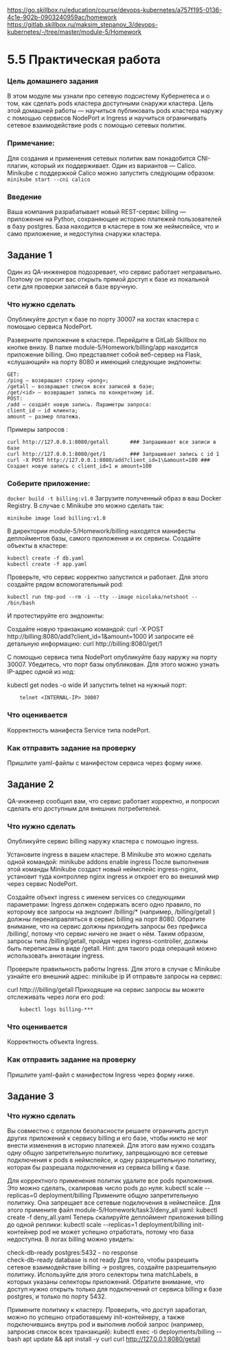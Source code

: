 https://go.skillbox.ru/education/course/devops-kubernetes/a757f195-0136-4c1e-902b-0903240959ac/homework
https://gitlab.skillbox.ru/maksim_stepanov_3/devops-kubernetes/-/tree/master/module-5/Homework

# 5.5 Практическая работа
### Цель домашнего задания
В этом модуле мы узнали про сетевую подсистему Кубернетеса и о том, как сделать pods кластера доступными снаружи кластера. Цель этой домашней работы — научиться публиковать pods кластера наружу с помощью сервисов NodePort и Ingress и научиться ограничивать сетевое взаимодействие pods с помощью сетевых политик.

### Примечание: 
Для создания и применения сетевых политик вам понадобится CNI-плагин, который их поддерживает. Один из вариантов — Calico. Minikube с поддержкой Calico можно запустить следующим образом:
`minikube start --cni calico`

### Введение
Ваша компания разрабатывает новый REST-сервис billing — приложение на Python, сохраняющее историю платежей пользователей в базу postgres. База находится в кластере в том же неймспейсе, что и само приложение, и недоступна снаружи кластера. 


## Задание 1
Один из QA-инженеров подозревает, что сервис работает неправильно. Поэтому он просит вас открыть прямой доступ к базе из локальной сети для проверки записей в базе вручную.

### Что нужно сделать
Опубликуйте доступ к базе по порту 30007 на хостах кластера с помощью сервиса NodePort.

Разверните приложение в кластере.
Перейдите в GitLab Skillbox по кнопке внизу.
В папке module-5/Homework/billing/app находится приложение billing. Оно представляет собой веб-сервер на Flask, «слушающий» на порту 8080 и имеющий следующие эндпоинты:
```
GET:
/ping — возвращает строку «pong»;
/getall — возвращает список всех записей в базе;
/get/<id> — возвращает запись по конкретному id.
POST:
/add — создаёт новую запись. Параметры запроса:
client_id — id клиента;
amount — размер платежа.
```
Примеры запросов :
```
curl http://127.0.0.1:8080/getall       ### Запрашивает все записи в базе
curl http://127.0.0.1:8080/get/1        ### Запрашивает запись с id 1
curl -X POST http://127.0.0.1:8080/add?client_id=1\&amount=100 ### Создает новую запись с client_id=1 и amount=100
```

### Соберите приложение:

`docker build -t billing:v1.0`
Загрузите полученный образ в ваш Docker Registry. В случае с Minikube это можно сделать так:

`minikube image load billing:v1.0`


В директории module-5/Homework/billing находятся манифесты деплойментов базы, самого приложения и их сервисы. Создайте объекты в кластере:
```
kubectl create -f db.yaml
kubectl create -f app.yaml
```

Проверьте, что сервис корректно запустился и работает. Для этого создайте рядом вспомогательный pod:

`kubectl run tmp-pod --rm -i --tty --image nicolaka/netshoot -- /bin/bash`


И протестируйте его эндпоинты:

Создайте новую транзакцию командой:
curl -X POST http://billing:8080/add?client_id=1\&amount=1000
И запросите её детальную информацию:
curl http://billing:8080/get/1 


С помощью сервиса типа NodePort опубликуйте базу наружу на порту 30007. Убедитесь, что порт базы опубликован. Для этого можно узнать IP-адрес одной из нод:

kubectl get nodes -o wide
    И запустить telnet на нужный порт:

        telnet <INTERNAL-IP> 30007


### Что оценивается

Корректность манифеста Service типа nodePort. 



### Как отправить задание на проверку

Пришлите yaml-файлы с манифестом сервиса через форму ниже.


## Задание 2
QA-инженер сообщил вам, что сервис работает корректно, и попросил сделать его доступным для внешних потребителей. 

### Что нужно сделать

Опубликуйте сервис billing наружу кластера с помощью ingress.

Установите ingress в вашем кластере. В Minikube это можно сделать одной командой:
minikube addons enable ingress
После выполнения этой команды Minikube создаст новый неймспейс ingress-nginx, установит туда контроллер nginx ingress и откроет его во внешний мир через сервис NodePort.

Создайте объект ingress с именем services со следующими параметрами:
Ingress должен содержать всего одно правило, по которому все запросы на эндпоинт /billing/* (например, /billing/getall ) должны перенаправляться в сервис billing на порт 8080.
Обратите внимание, что на сервис должны приходить запросы без префикса /billing/, потому что сервис ничего не знает о нём. Таким образом, запросы типа /billing/getall, пройдя через ingress-controller, должны быть переписаны в виде /getall.
Hint: для такого рода операций можно использовать аннотации ingress.

Проверьте правильность работы Ingress. Для этого в случае с Minikube узнайте его внешний адрес:
minikube ip
И отправьте запросы на сервис:

curl http://<MINIKUBE IP>/billing/getall
Приходящие на сервис запросы вы можете отслеживать через логи его pod:

        kubectl logs billing-***


### Что оценивается

Корректность объекта Ingress.



### Как отправить задание на проверку

Пришлите yaml-файл с манифестом Ingress через форму ниже.



## Задание 3
### Что нужно сделать

Вы совместно с отделом безопасности решаете ограничить доступ других приложений к сервису billing и его базе, чтобы никто не мог внести изменения в историю платежей. Для этого вам нужно создать одну общую запретительную политику, запрещающую все сетевые подключения к pods в неймспейсе, и одну разрешительную политику, которая бы разрешала подключения из сервиса billing к базе.

Для корректного применения политик удалите все pods приложения. Это можно сделать, скалировав число pods до нуля:
kubectl scale --replicas=0 deployment/billing
Примените общую запретительную политику. Она запрещает все сетевые подключения в неймспейсе. Для этого примените файл module-5/Homework/task3/deny_all.yaml:
kubectl create -f deny_all.yaml
Теперь скалируйте деплоймент приложения billing до одной реплики:
kubectl scale --replicas=1 deployment/billing
init-контейнер pod не может успешно отработать, потому что база недоступна. В логах billing можно увидеть:

check-db-ready postgres:5432 - no response                                                                                                                                
check-db-ready database is not ready 
Для того, чтобы разрешить сетевое взаимодействие billing → postgres, создайте разрешительную политику. Используйте для этого селекторы типа matchLabels, в которых указаны селекторы приложений.
Обратите внимание, что доступ нужно открыть только для подключений от сервиса billing к базе postgres, и только по порту 5432.

Примените политику к кластеру. Проверить, что доступ заработал, можно по успешно отработавшему init-контейнеру, а также подключившись внутрь pod и выполнив любой запрос (например, запросив список всех транзакций):
kubectl exec -ti deployments/billing  -- bash
apt update && apt install -y curl
curl http://127.0.0.1:8080/getall
